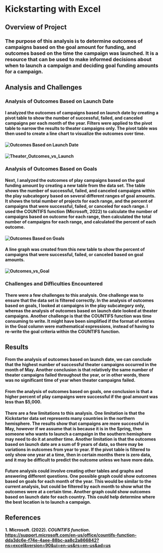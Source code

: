 # Kickstarting with Excel

## Overview of Project

### The purpose of this analysis is to determine outcomes of campaigns based on the goal amount for funding, and outcomes based on the time the campaign was launched. It is a resource that can be used to make informed decisions about when to launch a campaign and deciding goal funding amounts for a campaign.


## Analysis and Challenges

### Analysis of Outcomes Based on Launch Date

#### I analyzed the outcomes of campaigns based on launch date by creating a pivot table to show the number of successful, failed, and canceled campaigns per each month of the year. Filters were applied to the pivot table to narrow the results to theater campaigns only. The pivot table was then used to create a line chart to visualize the outcomes over time. 

#### ![Outcomes Based on Launch Date](https://github.com/eoweed/kickstarter-analysis/blob/main/Resources/Outcomes_by_Launch_Date_PivotTable.png)
#### ![Theater_Outcomes_vs_Launch](https://github.com/eoweed/kickstarter-analysis/blob/main/Resources/Theater_Outcomes_vs_Launch.png)

### Analysis of Outcomes Based on Goals

#### Next, I analyzed the outcomes of play campaigns based on the goal funding amount by creating a new table from the data set. The table shows the number of successful, failed, and canceled campaigns within the play subcategory based on several different ranges of goal amounts. It shows the total number of projects for each range, and the percent of campaigns that were successful, failed, or canceled for each range. I used the COUNTIFS function (Microsoft, 2022) to calculate the number of campaigns based on outcome for each range, then calculated the total number of campaigns for each range, and calculated the percent of each outcome. 

#### ![Outcomes Based on Goals](https://github.com/eoweed/kickstarter-analysis/blob/main/Resources/Outcomes_Based_on_Goals.png)

#### A line graph was created from this new table to show the percent of campaigns that were successful, failed, or canceled based on goal amounts.

#### ![Outcomes_vs_Goal](https://github.com/eoweed/kickstarter-analysis/blob/main/Resources/Outcomes_vs_Goal.png)

### Challenges and Difficulties Encountered

#### There were a few challenges to this analysis. One challenge was to ensure that the data set is filtered correctly. In the analysis of outcomes based on goals, I looked at campaigns in the play subcategory only, whereas the analysis of outcomes based on launch date looked at theater campaigns. Another challenge is that the COUNTIFS function was time consuming to write. It might have been simplified if the format of entries in the Goal column were mathematical expressions, instead of having to re-write the goal criteria within the COUNTIFS function.


## Results

#### From the analysis of outcomes based on launch date, we can conclude that the highest number of successful theater campaigns occurred in the month of May. Another conclusion is that relatively the same number of theater campaigns failed throughout the year, or in other words, there was no significant time of year when theater campaigns failed.

#### From the analysis of outcomes based on goals, one conclusion is that a higher percent of play campaigns were successful if the goal amount was less than $5,000. 

#### There are a few limitations to this analysis. One limitation is that the Kickstarter data set represents many countries in the northern hemisphere. The results show that campaigns are more successful in May, however if we assume that is because it is in the Spring, then someone who wants to launch a campaign in the southern hemisphere may need to do it at another time. Another limitation is that the outcomes based on launch date are a sum of 9 years of data, so there may be variations in outcomes from year to year. If the pivot table is filtered to only show one year at a time, then in certain months there is zero data, and it may be difficult to predict the outcome unless we have more data.

#### Future analysis could involve creating other tables and graphs and answering different questions. One possible graph could show outcomes based on goals for each month of the year. This would be similar to the current analysis, but could be filtered by each month to show what the outcomes were at a certain time. Another graph could show outcomes based on launch date for each country. This could help determine where the best location is to launch a campaign. 


## References

#### 1. Microsoft. (2022). *COUNTIFS function*. https://support.microsoft.com/en-us/office/countifs-function-dda3dc6e-f74e-4aee-88bc-aa8c2a866842?ns=excel&version=90&ui=en-us&rs=en-us&ad=us

